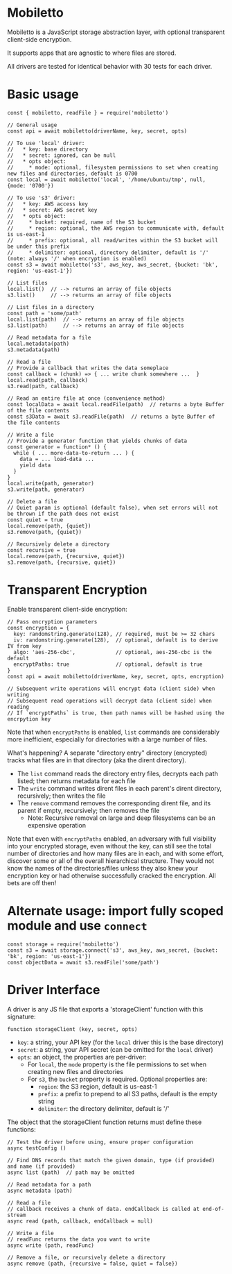Mobiletto
=========

Mobiletto is a JavaScript storage abstraction layer, with optional transparent client-side encryption.

It supports apps that are agnostic to where files are stored.

All drivers are tested for identical behavior with 30 tests for each driver.

# Basic usage
    const { mobiletto, readFile } = require('mobiletto')

    // General usage
    const api = await mobiletto(driverName, key, secret, opts)

    // To use 'local' driver:
    //   * key: base directory
    //   * secret: ignored, can be null
    //   * opts object:
    //     * mode: optional, filesystem permissions to set when creating new files and directories, default is 0700
    const local = await mobiletto('local', '/home/ubuntu/tmp', null, {mode: '0700'})

    // To use 's3' driver:
    //   * key: AWS access key
    //   * secret: AWS secret key
    //   * opts object:
    //     * bucket: required, name of the S3 bucket
    //     * region: optional, the AWS region to communicate with, default is us-east-1
    //     * prefix: optional, all read/writes within the S3 bucket will be under this prefix
    //     * delimiter: optional, directory delimiter, default is '/' (note: always '/' when encryption is enabled)
    const s3 = await mobiletto('s3', aws_key, aws_secret, {bucket: 'bk', region: 'us-east-1'})

    // List files
    local.list()  // --> returns an array of file objects
    s3.list()     // --> returns an array of file objects

    // List files in a directory
    const path = 'some/path'
    local.list(path)  // --> returns an array of file objects
    s3.list(path)     // --> returns an array of file objects
    
    // Read metadata for a file
    local.metadata(path)
    s3.metadata(path)
    
    // Read a file
    // Provide a callback that writes the data someplace
    const callback = (chunk) => { ... write chunk somewhere ...  } 
    local.read(path, callback)
    s3.read(path, callback)

    // Read an entire file at once (convenience method)
    const localData = await local.readFile(path)  // returns a byte Buffer of the file contents
    const s3Data = await s3.readFile(path)  // returns a byte Buffer of the file contents
    
    // Write a file
    // Provide a generator function that yields chunks of data 
    const generator = function* () {
      while ( ... more-data-to-return ... ) {
        data = ... load-data ...
        yield data
      }
    } 
    local.write(path, generator)
    s3.write(path, generator)

    // Delete a file
    // Quiet param is optional (default false), when set errors will not be thrown if the path does not exist 
    const quiet = true
    local.remove(path, {quiet})
    s3.remove(path, {quiet})

    // Recursively delete a directory
    const recursive = true
    local.remove(path, {recursive, quiet})
    s3.remove(path, {recursive, quiet})

# Transparent Encryption
Enable transparent client-side encryption:

    // Pass encryption parameters
    const encryption = {
      key: randomstring.generate(128), // required, must be >= 32 chars
      iv: randomstring.generate(128),  // optional, default is to derive IV from key
      algo: 'aes-256-cbc',             // optional, aes-256-cbc is the default
      encryptPaths: true               // optional, default is true
    }
    const api = await mobiletto(driverName, key, secret, opts, encryption)

    // Subsequent write operations will encrypt data (client side) when writing
    // Subsequent read operations will decrypt data (client side) when reading
    // If `encryptPaths` is true, then path names will be hashed using the encrpytion key

Note that when `encryptPaths` is enabled, `list` commands are considerably more inefficient,
especially for directories with a large number of files.

What's happening? A separate "directory entry" directory (encrypted) tracks what files are in that
directory (aka the dirent directory).
* The `list` command reads the directory entry files, decrypts each path listed; then returns metadata for each file
* The `write` command writes dirent files in each parent's dirent directory, recursively; then writes the file
* The `remove` command removes the corresponding dirent file, and its parent if empty, recursively; then removes the file
  * Note: Recursive removal on large and deep filesystems can be an expensive operation

Note that even with `encryptPaths` enabled, an adversary with full visibility into your encrypted storage,
even without the key, can still see the total number of directories and how many files are in each, and with some
effort, discover some or all of the overall hierarchical structure. They would not know the names of the
directories/files unless they also knew your encryption key or had otherwise successfully cracked the encryption.
All bets are off then!

# Alternate usage: import fully scoped module and use `connect`

    const storage = require('mobiletto')
    const s3 = await storage.connect('s3', aws_key, aws_secret, {bucket: 'bk', region: 'us-east-1'})
    const objectData = await s3.readFile('some/path')

# Driver Interface
A driver is any JS file that exports a 'storageClient' function with this signature:

    function storageClient (key, secret, opts)

* `key`: a string, your API key (for the `local` driver this is the base directory)
* `secret`: a string, your API secret (can be omitted for the `local` driver)
* `opts`: an object, the properties are per-driver:
  * For `local`, the `mode` property is the file permissions to set when creating new files and directories
  * For `s3`, the `bucket` property is required. Optional properties are:
    * `region`: the S3 region, default is us-east-1
    * `prefix`: a prefix to prepend to all S3 paths, default is the empty string
    * `delimiter`: the directory delimiter, default is '/'

The object that the storageClient function returns must define these functions:

    // Test the driver before using, ensure proper configuration
    async testConfig ()

    // Find DNS records that match the given domain, type (if provided) and name (if provided)
    async list (path)  // path may be omitted
    
    // Read metadata for a path
    async metadata (path)
    
    // Read a file
    // callback receives a chunk of data. endCallback is called at end-of-stream
    async read (path, callback, endCallback = null)

    // Write a file
    // readFunc returns the data you want to write
    async write (path, readFunc)

    // Remove a file, or recursively delete a directory
    async remove (path, {recursive = false, quiet = false})
